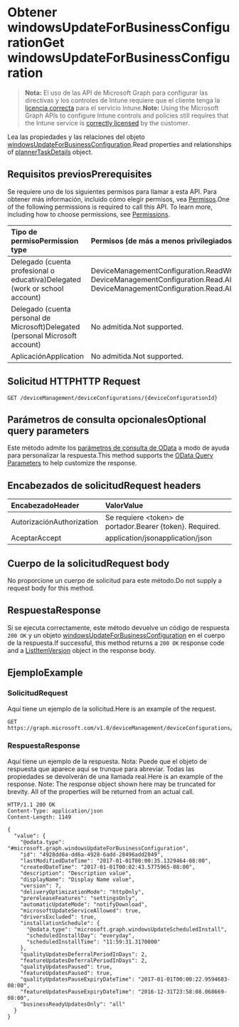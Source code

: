 # <a name="get-windowsupdateforbusinessconfiguration"></a><span data-ttu-id="b93ad-101">Obtener windowsUpdateForBusinessConfiguration</span><span class="sxs-lookup"><span data-stu-id="b93ad-101">Get windowsUpdateForBusinessConfiguration</span></span>

> <span data-ttu-id="b93ad-102">**Nota:** El uso de las API de Microsoft Graph para configurar las directivas y los controles de Intune requiere que el cliente tenga la [licencia correcta](https://go.microsoft.com/fwlink/?linkid=839381) para el servicio Intune.</span><span class="sxs-lookup"><span data-stu-id="b93ad-102">**Note:** Using the Microsoft Graph APIs to configure Intune controls and policies still requires that the Intune service is [correctly licensed](https://go.microsoft.com/fwlink/?linkid=839381) by the customer.</span></span>

<span data-ttu-id="b93ad-103">Lea las propiedades y las relaciones del objeto [windowsUpdateForBusinessConfiguration](../resources/intune_deviceconfig_windowsupdateforbusinessconfiguration.md).</span><span class="sxs-lookup"><span data-stu-id="b93ad-103">Read properties and relationships of [plannerTaskDetails](../resources/intune_deviceconfig_windowsupdateforbusinessconfiguration.md) object.</span></span>
## <a name="prerequisites"></a><span data-ttu-id="b93ad-104">Requisitos previos</span><span class="sxs-lookup"><span data-stu-id="b93ad-104">Prerequisites</span></span>
<span data-ttu-id="b93ad-p101">Se requiere uno de los siguientes permisos para llamar a esta API. Para obtener más información, incluido cómo elegir permisos, vea [Permisos](../../../concepts/permissions_reference.md).</span><span class="sxs-lookup"><span data-stu-id="b93ad-p101">One of the following permissions is required to call this API. To learn more, including how to choose permissions, see [Permissions](../../../concepts/permissions_reference.md).</span></span>

|<span data-ttu-id="b93ad-107">Tipo de permiso</span><span class="sxs-lookup"><span data-stu-id="b93ad-107">Permission type</span></span>|<span data-ttu-id="b93ad-108">Permisos (de más a menos privilegiados)</span><span class="sxs-lookup"><span data-stu-id="b93ad-108">Permissions (from least to most privileged)</span></span>|
|:---|:---|
|<span data-ttu-id="b93ad-109">Delegado (cuenta profesional o educativa)</span><span class="sxs-lookup"><span data-stu-id="b93ad-109">Delegated (work or school account)</span></span>|<span data-ttu-id="b93ad-110">DeviceManagementConfiguration.ReadWrite.All, DeviceManagementConfiguration.Read.All</span><span class="sxs-lookup"><span data-stu-id="b93ad-110">DeviceManagementConfiguration.ReadWrite.All, DeviceManagementConfiguration.Read.All</span></span>|
|<span data-ttu-id="b93ad-111">Delegado (cuenta personal de Microsoft)</span><span class="sxs-lookup"><span data-stu-id="b93ad-111">Delegated (personal Microsoft account)</span></span>|<span data-ttu-id="b93ad-112">No admitida.</span><span class="sxs-lookup"><span data-stu-id="b93ad-112">Not supported.</span></span>|
|<span data-ttu-id="b93ad-113">Aplicación</span><span class="sxs-lookup"><span data-stu-id="b93ad-113">Application</span></span>|<span data-ttu-id="b93ad-114">No admitida.</span><span class="sxs-lookup"><span data-stu-id="b93ad-114">Not supported.</span></span>|

## <a name="http-request"></a><span data-ttu-id="b93ad-115">Solicitud HTTP</span><span class="sxs-lookup"><span data-stu-id="b93ad-115">HTTP Request</span></span>
<!-- {
  "blockType": "ignored"
}
-->
``` http
GET /deviceManagement/deviceConfigurations/{deviceConfigurationId}
```

## <a name="optional-query-parameters"></a><span data-ttu-id="b93ad-116">Parámetros de consulta opcionales</span><span class="sxs-lookup"><span data-stu-id="b93ad-116">Optional query parameters</span></span>
<span data-ttu-id="b93ad-117">Este método admite los [parámetros de consulta de OData](https://developer.microsoft.com/es-ES/graph/docs/overview/query_parameters) a modo de ayuda para personalizar la respuesta.</span><span class="sxs-lookup"><span data-stu-id="b93ad-117">This method supports the [OData Query Parameters](https://developer.microsoft.com/es-ES/graph/docs/overview/query_parameters) to help customize the response.</span></span>
## <a name="request-headers"></a><span data-ttu-id="b93ad-118">Encabezados de solicitud</span><span class="sxs-lookup"><span data-stu-id="b93ad-118">Request headers</span></span>
|<span data-ttu-id="b93ad-119">Encabezado</span><span class="sxs-lookup"><span data-stu-id="b93ad-119">Header</span></span>|<span data-ttu-id="b93ad-120">Valor</span><span class="sxs-lookup"><span data-stu-id="b93ad-120">Value</span></span>|
|:---|:---|
|<span data-ttu-id="b93ad-121">Autorización</span><span class="sxs-lookup"><span data-stu-id="b93ad-121">Authorization</span></span>|<span data-ttu-id="b93ad-122">Se requiere &lt;token&gt; de portador.</span><span class="sxs-lookup"><span data-stu-id="b93ad-122">Bearer {token}. Required.</span></span>|
|<span data-ttu-id="b93ad-123">Aceptar</span><span class="sxs-lookup"><span data-stu-id="b93ad-123">Accept</span></span>|<span data-ttu-id="b93ad-124">application/json</span><span class="sxs-lookup"><span data-stu-id="b93ad-124">application/json</span></span>|

## <a name="request-body"></a><span data-ttu-id="b93ad-125">Cuerpo de la solicitud</span><span class="sxs-lookup"><span data-stu-id="b93ad-125">Request body</span></span>
<span data-ttu-id="b93ad-126">No proporcione un cuerpo de solicitud para este método.</span><span class="sxs-lookup"><span data-stu-id="b93ad-126">Do not supply a request body for this method.</span></span>

## <a name="response"></a><span data-ttu-id="b93ad-127">Respuesta</span><span class="sxs-lookup"><span data-stu-id="b93ad-127">Response</span></span>
<span data-ttu-id="b93ad-128">Si se ejecuta correctamente, este método devuelve un código de respuesta `200 OK` y un objeto [windowsUpdateForBusinessConfiguration](../resources/intune_deviceconfig_windowsupdateforbusinessconfiguration.md) en el cuerpo de la respuesta.</span><span class="sxs-lookup"><span data-stu-id="b93ad-128">If successful, this method returns a `200 OK` response code and a [ListItemVersion](../resources/intune_deviceconfig_windowsupdateforbusinessconfiguration.md) object in the response body.</span></span>

## <a name="example"></a><span data-ttu-id="b93ad-129">Ejemplo</span><span class="sxs-lookup"><span data-stu-id="b93ad-129">Example</span></span>
### <a name="request"></a><span data-ttu-id="b93ad-130">Solicitud</span><span class="sxs-lookup"><span data-stu-id="b93ad-130">Request</span></span>
<span data-ttu-id="b93ad-131">Aquí tiene un ejemplo de la solicitud.</span><span class="sxs-lookup"><span data-stu-id="b93ad-131">Here is an example of the request.</span></span>
``` http
GET https://graph.microsoft.com/v1.0/deviceManagement/deviceConfigurations/{deviceConfigurationId}
```

### <a name="response"></a><span data-ttu-id="b93ad-132">Respuesta</span><span class="sxs-lookup"><span data-stu-id="b93ad-132">Response</span></span>
<span data-ttu-id="b93ad-p102">Aquí tiene un ejemplo de la respuesta. Nota: Puede que el objeto de respuesta que aparece aquí se trunque para abreviar. Todas las propiedades se devolverán de una llamada real.</span><span class="sxs-lookup"><span data-stu-id="b93ad-p102">Here is an example of the response. Note: The response object shown here may be truncated for brevity. All of the properties will be returned from an actual call.</span></span>
``` http
HTTP/1.1 200 OK
Content-Type: application/json
Content-Length: 1149

{
  "value": {
    "@odata.type": "#microsoft.graph.windowsUpdateForBusinessConfiguration",
    "id": "4928dd6a-dd6a-4928-6add-28496add2849",
    "lastModifiedDateTime": "2017-01-01T00:00:35.1329464-08:00",
    "createdDateTime": "2017-01-01T00:02:43.5775965-08:00",
    "description": "Description value",
    "displayName": "Display Name value",
    "version": 7,
    "deliveryOptimizationMode": "httpOnly",
    "prereleaseFeatures": "settingsOnly",
    "automaticUpdateMode": "notifyDownload",
    "microsoftUpdateServiceAllowed": true,
    "driversExcluded": true,
    "installationSchedule": {
      "@odata.type": "microsoft.graph.windowsUpdateScheduledInstall",
      "scheduledInstallDay": "everyday",
      "scheduledInstallTime": "11:59:31.3170000"
    },
    "qualityUpdatesDeferralPeriodInDays": 2,
    "featureUpdatesDeferralPeriodInDays": 2,
    "qualityUpdatesPaused": true,
    "featureUpdatesPaused": true,
    "qualityUpdatesPauseExpiryDateTime": "2017-01-01T00:00:22.9594683-08:00",
    "featureUpdatesPauseExpiryDateTime": "2016-12-31T23:58:08.068669-08:00",
    "businessReadyUpdatesOnly": "all"
  }
}
```



